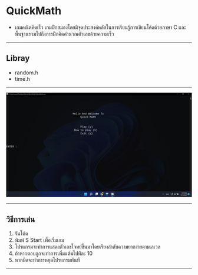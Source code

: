 # QuickMath
- เกมคณิตคิดเร็ว เกมฝึกสมองโดยมีจุดประสงค์หลักในการเรียนรู้การเขียนโค้ดด้วยภาษา C และพื้นฐานรวมไปถึงการฝึกคิดคำนวณตัวเลขด้วยความเร็ว
---

## Libray
- random.h
- time.h
---
<img src="./docs/start (2).png" >

---
## วิธีการเล่น
1. รันโค้ด
2. พิมพ์ S Start เพื่อเริ่มเกม
3. โปรแกรมจะทำการแสดงตัวเลขโจทย์ขึ้นมาโดยเรียงลำดับความยากง่ายตามเลเวล
4. ถ้าหากตอบถูกจะทำการเพิ่มแต้มไปทีละ 10
5. หากผิดจะทำการหยุดโปรแกรมทันที

---

